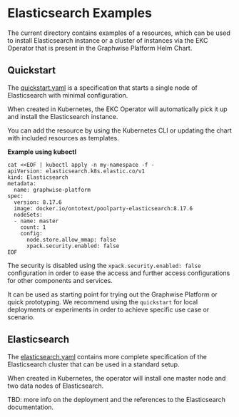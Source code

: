 # Elasticsearch Examples

The current directory contains examples of a resources, which can be used to install Elasticsearch instance or a cluster
of instances via the EKC Operator that is present in the Graphwise Platform Helm Chart.

## Quickstart

The [quickstart.yaml](quickstart.yaml) is a specification that starts a single node of Elasticsearch with minimal
configuration.

When created in Kubernetes, the EKC Operator will automatically pick it up and install the Elasticsearch instance.

You can add the resource by using the Kubernetes CLI or updating the chart with included resources as templates.

**Example using kubectl**

```shell
cat <<EOF | kubectl apply -n my-namespace -f -
apiVersion: elasticsearch.k8s.elastic.co/v1
kind: Elasticsearch
metadata:
  name: graphwise-platform
spec:
  version: 8.17.6
  image: docker.io/ontotext/poolparty-elasticsearch:8.17.6
  nodeSets:
  - name: master
    count: 1
    config:
      node.store.allow_mmap: false
      xpack.security.enabled: false
EOF
```

The security is disabled using the `xpack.security.enabled: false` configuration in order to ease the access and further
access configurations for other components and services.

It can be used as starting point for trying out the Graphwise Platform or quick prototyping. We recommend using the
`quickstart` for local deployments or experiments in order to achieve specific use case or scenario.

## Elasticsearch

The [elasticsearch.yaml](elasticsearch.yaml) contains more complete specification of the Elasticsearch cluster that can
be used in a standard setup.

When created in Kubernetes, the operator will install one master node and two data nodes of Elasticsearch.

TBD: more info on the deployment and the references to the Elasticsearch documentation.
